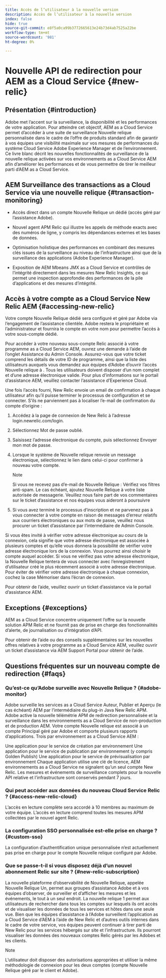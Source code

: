 ```yaml
---
title: Accès de l’utilisateur à la nouvelle version
description: Accès de l’utilisateur à la nouvelle version
index: false
hide: true
source-git-commit: e8f5a0ca99b3772665613e24b73d4ab7525a22be
workflow-type: tm+mt
source-wordcount: '981'
ht-degree: 0%

---
```



# Nouvelle API de redirection pour AEM as a Cloud Service {#new-relic}

## Présentation {#introduction}

Adobe met l’accent sur la surveillance, la disponibilité et les performances de votre application. Pour atteindre cet objectif, AEM as a Cloud Service permet d’accéder à une suite de surveillance Nouvelle relique personnalisée dans le cadre de l’offre de produits standard afin de garantir à vos équipes une visibilité maximale sur vos mesures de performances du système Cloud Service Adobe Experience Manager et de l’environnement. Ce livre blanc décrit les nouvelles fonctionnalités de surveillance de la nouvelle relique activées sur vos environnements as a Cloud Service AEM afin d’améliorer les performances et de vous permettre de tirer le meilleur parti d’AEM as a Cloud Service.

## AEM Surveillance des transactions as a Cloud Service via une nouvelle relique {#transaction-monitoring}

* Accès direct dans un compte Nouvelle Relique un dédié (accès géré par l’assistance Adobe).

* Nouvel agent APM Relic qui illustre les appels de méthode exacts avec des numéros de ligne, y compris les dépendances externes et les bases de données.

* Optimisation holistique des performances en combinant des mesures clés issues de la surveillance au niveau de l’infrastructure ainsi que de la surveillance des applications (Adobe Experience Manager).

* Exposition de AEM Mbeans JMX as a Cloud Service et contrôles de l’intégrité directement dans les mesures New Relic Insights, ce qui permet une inspection approfondie des performances de la pile d’applications et des mesures d’intégrité.

## Accès à votre compte as a Cloud Service New Relic AEM {#accessing-new-relic}

Votre compte Nouvelle Relique dédié sera configuré et géré par Adobe via l’engagement de l’assistance clientèle. Adobe restera le propriétaire et l’administrateur et fournira le compte en votre nom pour permettre l’accès à votre sous-compte dédié.

Pour accéder à votre nouveau sous-compte Relic associé à votre programme as a Cloud Service AEM, ouvrez une demande à l’aide de l’onglet Assistance du Admin Console. Assurez-vous que votre ticket comprend les détails de votre ID de programme, ainsi que la liste des utilisateurs auxquels vous demandez aux équipes d’Adobe d’ouvrir l’accès Nouvelle relique à . Tous les utilisateurs doivent disposer d’un nom complet et d’une adresse électronique valide.  Pour plus d’informations sur le portail d’assistance AEM, veuillez contacter l’assistance d’Experience Cloud.

Une fois l’accès fourni, New Relic envoie un email de confirmation à chaque utilisateur afin qu’il puisse terminer le processus de configuration et se connecter. S’ils ne parviennent pas à localiser l’e-mail de confirmation du compte d’origine :

1. Accédez à la page de connexion de New Relic à l’adresse login.newrelic.com/login.

1. Sélectionnez Mot de passe oublié.

1. Saisissez l’adresse électronique du compte, puis sélectionnez Envoyer mon mot de passe.

1. Lorsque le système de Nouvelle relique renvoie un message électronique, sélectionnez le lien dans celui-ci pour confirmer à nouveau votre compte.

   >[!NOTE]
   >Si vous ne recevez pas d’e-mail de Nouvelle Relique :
   >Vérifiez vos filtres anti-spam. Le cas échéant, ajoutez Nouvelle Relique à votre liste autorisée de messagerie.
   >Veuillez nous faire part de vos commentaires sur le ticket d’assistance et nos équipes vous aideront à poursuivre

1. Si vous avez terminé le processus d’inscription et ne parvenez pas à vous connecter à votre compte en raison de messages d’erreur relatifs aux courriers électroniques ou aux mots de passe, veuillez nous procurer un ticket d’assistance par l’intermédiaire de Admin Console.

Si vous êtes invité à vérifier votre adresse électronique au cours de la connexion, cela signifie que votre adresse électronique est associée à plusieurs comptes et qu’elle vous donnera la possibilité de vérifier votre adresse électronique lors de la connexion. Vous pourrez ainsi choisir le compte auquel accéder. Si vous ne vérifiez pas votre adresse électronique, la Nouvelle Relique tentera de vous connecter avec l’enregistrement d’utilisateur créé le plus récemment associé à votre adresse électronique. Pour éviter de vérifier votre adresse électronique à chaque connexion, cochez la case Mémoriser dans l’écran de connexion.

Pour obtenir de l’aide, veuillez ouvrir un ticket d’assistance via le portail d’assistance AEM.

## Exceptions {#exceptions}

AEM as a Cloud Service concentre uniquement l’offre sur la nouvelle solution APM Relic et ne fournit pas de prise en charge des fonctionnalités d’alerte, de journalisation ou d’intégration d’API.

Pour obtenir de l’aide ou des conseils supplémentaires sur les nouvelles offres relatives à votre programme as a Cloud Service AEM, veuillez ouvrir un ticket d’assistance via AEM Support Portal pour obtenir de l’aide.

## Questions fréquentes sur un nouveau compte de redirection {#faqs}

### Qu’est-ce qu’Adobe surveille avec Nouvelle Relique ? {#adobe-monitor}

Adobe surveille les services as a Cloud Service Auteur, Publier et Aperçu (le cas échéant) AEM par l’intermédiaire du plug-in Java New Relic APM. Adobe active la nouvelle télémétrie APM de redirection personnalisée et la surveillance dans les environnements as a Cloud Service de non-production et de production AEM. Votre compte Nouvelle relique est associé à un compte Principal géré par Adobe et comporte plusieurs rapports d’applications. Trois par environnement as a Cloud Service AEM :

Une application pour le service de création par environnement Une application pour le service de publication par environnement (y compris Golden Publish) Une application pour le service de prévisualisation par environnement Chaque application utilise une clé de licence, AEM environnements as a Cloud Service ne signalent qu’un seul compte New Relic. Les mesures et événements de surveillance complets pour la nouvelle API relative et l’infrastructure sont conservés pendant 7 jours.

### Qui peut accéder aux données du nouveau Cloud Service Relic ? {#access-new-relic-cloud}

L’accès en lecture complète sera accordé à 10 membres au maximum de votre équipe. L’accès en lecture comprend toutes les mesures APM collectées par le nouvel agent Relic.

### La configuration SSO personnalisée est-elle prise en charge ? {#custom-sso}

La configuration d’authentification unique personnalisée n’est actuellement pas prise en charge pour le compte Nouvelle relique configuré par Adobe.

### Que se passe-t-il si vous disposez déjà d’un nouvel abonnement Relic sur site ? {#new-relic-subscription}

La nouvelle plateforme d’observabilité de Nouvelle Relique, appelée Nouvelle Relique Un, permet aux groupes d’assistance Adobe et à vos équipes d’observer, de surveiller et d’afficher les mesures et les événements, le tout à un seul endroit. La nouvelle relique 1 permet aux utilisateurs de rechercher dans tous les comptes sur lesquels ils ont accès et de visualiser les données de tous les services et hôtes dans une seule vue. Bien que les équipes d’assistance à l’Adobe surveillent l’application as a Cloud Service d’AEM à l’aide de New Relic et d’autres outils internes dans le cadre de votre service, vos équipes peuvent continuer à tirer parti de New Relic pour les services hébergés sur site et l’infrastructure. Ils pourront visualiser les données des nouveaux comptes Relic gérés par les Adobes et les clients.

>[!NOTE]
>L’utilisateur doit disposer des autorisations appropriées et utiliser la même méthodologie de connexion pour les deux comptes (compte Nouvelle Relique géré par le client et Adobe).


